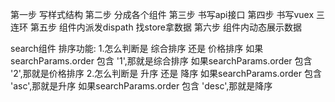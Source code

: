 第一步  写样式结构
第二步  分成各个组件
第三步  书写api接口
第四步  书写vuex 三连环 
第五步  组件内派发dispath 找store拿数据
第六步  组件内动态展示数据





search组件
    排序功能:
    1.怎么判断是 综合排序 还是 价格排序
        如果searchParams.order 包含 '1',那就是综合排序
        如果searchParams.order 包含 '2',那就是价格排序
    2.怎么判断是 升序 还是 降序
        如果searchParams.order 包含 'asc',那就是升序
        如果searchParams.order 包含 'desc',那就是降序
